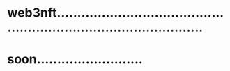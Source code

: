 # web3nft.........................................................................................
# soon..........................
